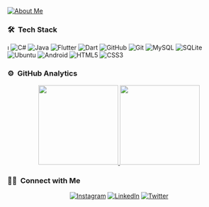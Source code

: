 <a href="https://codesandbox.io/s/k-k2in7">![About Me](https://github.com/eminsaygi/eminsaygi/blob/main/banner.gif)</a>


### 🛠 &nbsp;Tech Stack
ı
<img alt="C#" src="https://img.shields.io/badge/c%23%20-%23239120.svg?&style=for-the-badge&logo=c-sharp&logoColor=white">
<img alt="Java" src="https://img.shields.io/badge/java-%23ED8B00.svg?&style=for-the-badge&logo=java&logoColor=white">
<img alt="Flutter" src="https://img.shields.io/badge/Flutter%20-%2302569B.svg?&style=for-the-badge&logo=Flutter&logoColor=white" />
<img alt="Dart" src="https://img.shields.io/badge/dart-%230175C2.svg?&style=for-the-badge&logo=dart&logoColor=white"/>
<img alt="GitHub" src="https://img.shields.io/badge/github%20-%23121011.svg?&style=for-the-badge&logo=github&logoColor=white"/>
<img alt="Git" src="https://img.shields.io/badge/git%20-%23F05033.svg?&style=for-the-badge&logo=git&logoColor=white"/>
<img alt="MySQL" src="https://img.shields.io/badge/mysql-%2300f.svg?&style=for-the-badge&logo=mysql&logoColor=white"/>
<img alt="SQLite" src ="https://img.shields.io/badge/sqlite-%2307405e.svg?&style=for-the-badge&logo=sqlite&logoColor=white"/>
<img alt="Ubuntu" src="https://img.shields.io/badge/Ubuntu-E95420?style=for-the-badge&logo=ubuntu&logoColor=white" />
<img alt="Android" src="https://img.shields.io/badge/Android-3DDC84?style=for-the-badge&logo=android&logoColor=white" />
<img alt="HTML5" src="https://img.shields.io/badge/html5%20-%23E34F26.svg?&style=for-the-badge&logo=html5&logoColor=white"/>
<img alt="CSS3" src="https://img.shields.io/badge/css3%20-%231572B6.svg?&style=for-the-badge&logo=css3&logoColor=white"/>


### ⚙️ &nbsp;GitHub Analytics

<p align="center">
<a href="https://github.com/eminsaygi">
  <img height="180em" src="https://github-readme-stats-eight-theta.vercel.app/api?username=eminsaygi&show_icons=true&theme=algolia&include_all_commits=true&count_private=true"/>
  <img height="180em" src="https://github-readme-stats-eight-theta.vercel.app/api/top-langs/?username=eminsaygi&layout=compact&langs_count=8&theme=algolia"/>
</a>
</p>


### 🤝🏻 &nbsp;Connect with Me
<p align="center">
<a href="https://www.instagram.com/emin_saygi"><img alt="Instagram" src="https://img.shields.io/badge/@emin_saygi%20-%23E4405F.svg?&style=for-the-badge&logo=Instagram&logoColor=white"/></a>
<a href="https://www.linkedin.com/in/eminsaygı//"><img alt="LinkedIn" src="https://img.shields.io/badge/linkedin%20-%230077B5.svg?&style=for-the-badge&logo=linkedin&logoColor=white"/></a>
<a href="https://twitter.com/eminsaygii"><img alt="Twitter" src="https://img.shields.io/badge/@eminsaygii%20-%231DA1F2.svg?&style=for-the-badge&logo=Twitter&logoColor=white"/></a>

</p>
